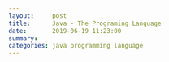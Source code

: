 ```yaml
---
layout:     post
title:      Java - The Programing Language
date:       2019-06-19 11:23:00
summary:    
categories: java programming language
---
```


